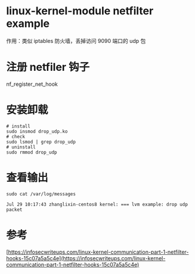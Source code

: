 # linux-kernel-module netfilter example

作用：类似 iptables 防火墙，丢掉访问 9090 端口的 udp 包

# 注册 netfiler 钩子
nf_register_net_hook

# 安装卸载
```shell
# install
sudo insmod drop_udp.ko
# check
sudo lsmod | grep drop_udp
# uninstall
sudo rmmod drop_udp
```

# 查看输出

```shell
sudo cat /var/log/messages 

Jul 29 10:17:43 zhanglixin-centos8 kernel: === lvm example: drop udp packet
```

# 参考
[https://infosecwriteups.com/linux-kernel-communication-part-1-netfilter-hooks-15c07a5a5c4e](https://infosecwriteups.com/linux-kernel-communication-part-1-netfilter-hooks-15c07a5a5c4e)

